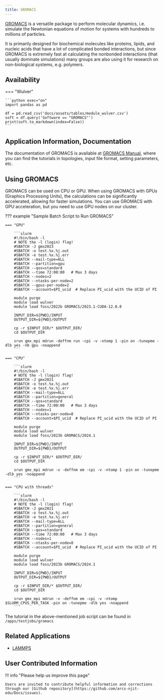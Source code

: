 ```yaml
---
title: GROMACS
---
```


[GROMACS](https://www.gromacs.org) is a versatile package to perform molecular dynamics, i.e. simulate the Newtonian equations of motion for systems with hundreds to millions of particles.

It is primarily designed for biochemical molecules like proteins, lipids, and nucleic acids that have a lot of complicated bonded interactions, but since GROMACS is extremely fast at calculating the nonbonded interactions (that usually dominate simulations) many groups are also using it for research on non-biological systems, e.g. polymers.

## Availability

=== "Wulver"

    ```python exec="on"
    import pandas as pd
    
    df = pd.read_csv('docs/assets/tables/module_wulver.csv')
    soft = df.query('Software == "GROMACS"')
    print(soft.to_markdown(index=False))
    ```

## Application Information, Documentation
The documentation of GROMACS is available at [GROMACS Manual](https://manual.gromacs.org/current/index.html), where you can find the tutorials in topologies, input file format, setting parameters, etc. 

## Using GROMACS
GROMACS can be used on CPU or GPU. When using GROMACS with GPUs (Graphics Processing Units), the calculations can be significantly accelerated, allowing for faster simulations. You can use GROMACS with GPU acceleration, but you need to use GPU nodes on our cluster. 

??? example "Sample Batch Script to Run GROMACS"

    === "GPU"
        
        ```slurm
        #!/bin/bash -l
        # NOTE the -l (login) flag!
        #SBATCH -J gmx2023
        #SBATCH -o test.%x.%j.out
        #SBATCH -e test.%x.%j.err
        #SBATCH --mail-type=ALL
        #SBATCH --partition=gpu
        #SBATCH --qos=standard
        #SBATCH --time 72:00:00   # Max 3 days
        #SBATCH --nodes=2
        #SBATCH --ntasks-per-node=2
        #SBATCH --gpus-per-node=2  
        #SBATCH --account=$PI_ucid  # Replace PI_ucid with the UCID of PI

        module purge
        module load wulver
        module load foss/2022b GROMACS/2023.1-CUDA-12.0.0

        INPUT_DIR=${PWD}/INPUT
        OUTPUT_DIR=${PWD}/OUTPUT

        cp -r $INPUT_DIR/* $OUTPUT_DIR/
        cd $OUTPUT_DIR

        srun gmx_mpi mdrun -deffnm run -cpi -v -ntomp 1 -pin on -tunepme -dlb yes -nb gpu -noappend
        ```

    === "CPU"
        
        ```slurm
        #!/bin/bash -l
        # NOTE the -l (login) flag!
        #SBATCH -J gmx2021
        #SBATCH -o test.%x.%j.out
        #SBATCH -e test.%x.%j.err
        #SBATCH --mail-type=ALL
        #SBATCH --partition=general
        #SBATCH --qos=standard
        #SBATCH --time 72:00:00   # Max 3 days
        #SBATCH --nodes=1
        #SBATCH --ntasks-per-node=8
        #SBATCH --account=$PI_ucid  # Replace PI_ucid with the UCID of PI

        module purge
        module load wulver
        module load foss/2023b GROMACS/2024.1

        INPUT_DIR=${PWD}/INPUT
        OUTPUT_DIR=${PWD}/OUTPUT

        cp -r $INPUT_DIR/* $OUTPUT_DIR/
        cd $OUTPUT_DIR

        srun gmx_mpi mdrun -v -deffnm em -cpi -v -ntomp 1 -pin on -tunepme -dlb yes -noappend
        ```

    === "CPU with threads"
        
        ```slurm
        #!/bin/bash -l
        # NOTE the -l (login) flag!
        #SBATCH -J gmx2021
        #SBATCH -o test.%x.%j.out
        #SBATCH -e test.%x.%j.err
        #SBATCH --mail-type=ALL
        #SBATCH --partition=general
        #SBATCH --qos=standard
        #SBATCH --time 72:00:00   # Max 3 days
        #SBATCH --nodes=1
        #SBATCH --ntasks-per-node=8
        #SBATCH --account=$PI_ucid  # Replace PI_ucid with the UCID of PI

        module purge
        module load wulver
        module load foss/2023b GROMACS/2024.1

        INPUT_DIR=${PWD}/INPUT
        OUTPUT_DIR=${PWD}/OUTPUT

        cp -r $INPUT_DIR/* $OUTPUT_DIR/
        cd $OUTPUT_DIR

        srun gmx_mpi mdrun -v -deffnm em -cpi -v -ntomp $SLURM_CPUS_PER_TASK -pin on -tunepme -dlb yes -noappend
        ```
        
    
The tutorial in the above-mentioned job script can be found in `/apps/testjobs/gromacs`


## Related Applications

* [LAMMPS](lammps.md)

## User Contributed Information

!!! info "Please help us improve this page"

    Users are invited to contribute helpful information and corrections through our [Github repository](https://github.com/arcs-njit-edu/Docs/issues).



